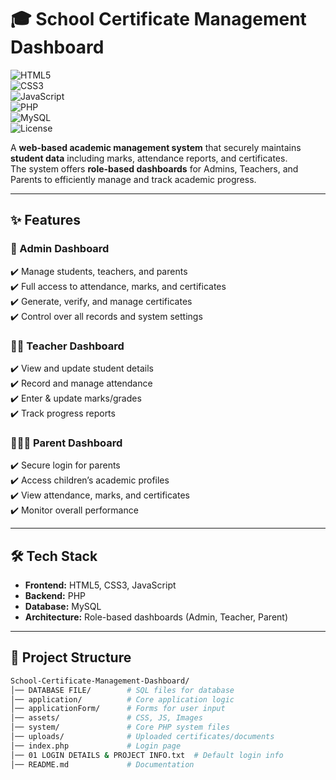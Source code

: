 # 🎓 School Certificate Management Dashboard  

![HTML5](https://img.shields.io/badge/Frontend-HTML5-orange?logo=html5)  
![CSS3](https://img.shields.io/badge/Style-CSS3-blue?logo=css3)  
![JavaScript](https://img.shields.io/badge/Script-JavaScript-yellow?logo=javascript)  
![PHP](https://img.shields.io/badge/Backend-PHP-purple?logo=php)  
![MySQL](https://img.shields.io/badge/Database-MySQL-blue?logo=mysql)  
![License](https://img.shields.io/badge/License-MIT-green)  

A **web-based academic management system** that securely maintains **student data** including marks, attendance reports, and certificates.  
The system offers **role-based dashboards** for Admins, Teachers, and Parents to efficiently manage and track academic progress.  

---

## ✨ Features  

### 🔑 Admin Dashboard  
✔️ Manage students, teachers, and parents  
✔️ Full access to attendance, marks, and certificates  
✔️ Generate, verify, and manage certificates  
✔️ Control over all records and system settings  

### 👩‍🏫 Teacher Dashboard  
✔️ View and update student details  
✔️ Record and manage attendance  
✔️ Enter & update marks/grades  
✔️ Track progress reports  

### 👨‍👩‍👧 Parent Dashboard  
✔️ Secure login for parents  
✔️ Access children’s academic profiles  
✔️ View attendance, marks, and certificates  
✔️ Monitor overall performance  

---

## 🛠️ Tech Stack  

- **Frontend:** HTML5, CSS3, JavaScript  
- **Backend:** PHP  
- **Database:** MySQL  
- **Architecture:** Role-based dashboards (Admin, Teacher, Parent)  

---
## 📂 Project Structure  

```bash
School-Certificate-Management-Dashboard/
│── DATABASE FILE/        # SQL files for database
│── application/          # Core application logic
│── applicationForm/      # Forms for user input
│── assets/               # CSS, JS, Images
│── system/               # Core PHP system files
│── uploads/              # Uploaded certificates/documents
│── index.php             # Login page
│── 01 LOGIN DETAILS & PROJECT INFO.txt  # Default login info
│── README.md             # Documentation
